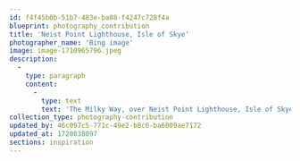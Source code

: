 ```yaml
---
id: f4f45b0b-51b7-483e-ba08-f4247c728f4a
blueprint: photography_contribution
title: 'Neist Point Lighthouse, Isle of Skye'
photographer_name: 'Bing image'
image: image-1710965796.jpeg
description:
  -
    type: paragraph
    content:
      -
        type: text
        text: 'The Milky Way, over Neist Point Lighthouse, Isle of Skye, Scotland'
collection_type: photography-contribution
updated_by: 46c097c5-771c-49e2-b8c6-ba6009ae7172
updated_at: 1720038097
sections: inspiration
---
```

